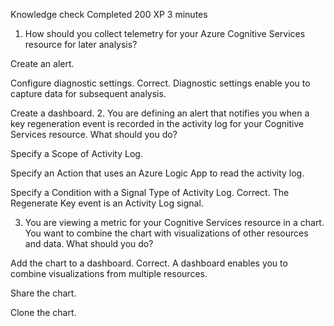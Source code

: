 Knowledge check
Completed
200 XP
3 minutes

1. How should you collect telemetry for your Azure Cognitive Services resource for later analysis? 

Create an alert.

Configure diagnostic settings.
Correct. Diagnostic settings enable you to capture data for subsequent analysis.


Create a dashboard.
2. You are defining an alert that notifies you when a key regeneration event is recorded in the activity log for your Cognitive Services resource. What should you do? 

Specify a Scope of Activity Log.

Specify an Action that uses an Azure Logic App to read the activity log.

Specify a Condition with a Signal Type of Activity Log.
Correct. The Regenerate Key event is an Activity Log signal.

3. You are viewing a metric for your Cognitive Services resource in a chart. You want to combine the chart with visualizations of other resources and data. What should you do? 

Add the chart to a dashboard.
Correct. A dashboard enables you to combine visualizations from multiple resources.


Share the chart.

Clone the chart.